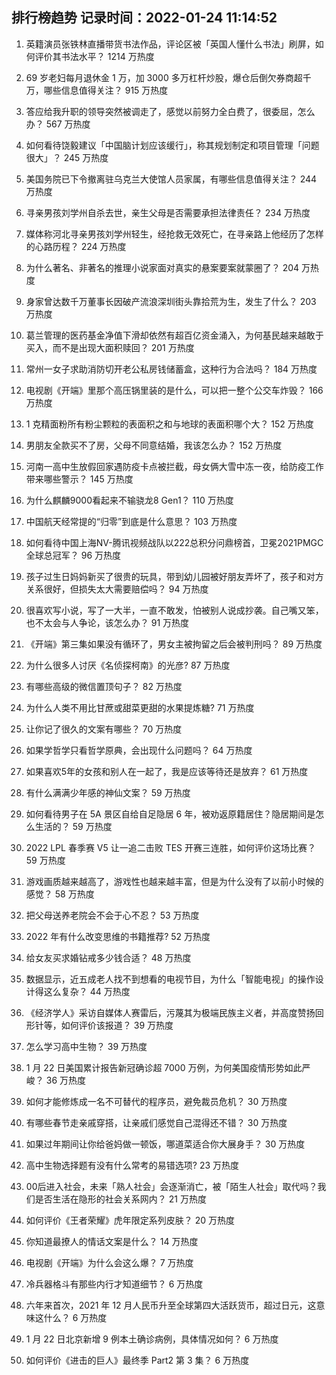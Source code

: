 
## 排行榜趋势 记录时间：2022-01-24 11:14:52
  
  1. 英籍演员张铁林直播带货书法作品，评论区被「英国人懂什么书法」刷屏，如何评价其书法水平？ 1214 万热度
    
  2. 69 岁老妇每月退休金 1 万，加 3000 多万杠杆炒股，爆仓后倒欠券商超千万，哪些信息值得关注？ 915 万热度
    
  3. 答应给我升职的领导突然被调走了，感觉以前努力全白费了，很委屈，怎么办？ 567 万热度
    
  4. 如何看待饶毅建议「中国脑计划应该缓行」，称其规划制定和项目管理「问题很大」？ 245 万热度
    
  5. 美国务院已下令撤离驻乌克兰大使馆人员家属，有哪些信息值得关注？ 244 万热度
    
  6. 寻亲男孩刘学州自杀去世，亲生父母是否需要承担法律责任？ 234 万热度
    
  7. 媒体称河北寻亲男孩刘学州轻生，经抢救无效死亡，在寻亲路上他经历了怎样的心路历程？ 224 万热度
    
  8. 为什么著名、非著名的推理小说家面对真实的悬案要案就蒙圈了？ 204 万热度
    
  9. 身家曾达数千万董事长因破产流浪深圳街头靠拾荒为生，发生了什么？ 203 万热度
    
  10. 葛兰管理的医药基金净值下滑却依然有超百亿资金涌入，为何基民越来越敢于买入，而不是出现大面积赎回？ 201 万热度
    
  11. 常州一女子求助消防切开老公私房钱储蓄盒，这种行为合法吗？ 184 万热度
    
  12. 电视剧《开端》里那个高压锅里装的是什么，可以把一整个公交车炸毁？ 166 万热度
    
  13. 1 克精面粉所有粉尘颗粒的表面积之和与地球的表面积哪个大？ 152 万热度
    
  14. 男朋友全款买不了房，父母不同意结婚，我该怎么办？ 152 万热度
    
  15. 河南一高中生放假回家遇防疫卡点被拦截，母女俩大雪中冻一夜，给防疫工作带来哪些警示？ 145 万热度
    
  16. 为什么麒麟9000看起来不输骁龙8 Gen1？ 110 万热度
    
  17. 中国航天经常提的“归零”到底是什么意思？ 103 万热度
    
  18. 如何看待中国上海NV-腾讯视频战队以222总积分问鼎榜首，卫冕2021PMGC全球总冠军？ 96 万热度
    
  19. 孩子过生日妈妈新买了很贵的玩具，带到幼儿园被好朋友弄坏了，孩子和对方关系很好，但损失太大需要赔偿吗？ 94 万热度
    
  20. 很喜欢写小说，写了一大半，一直不敢发，怕被别人说成抄袭。自己嘴又笨，也不太会与人争论，该怎么办？ 91 万热度
    
  21. 《开端》第三集如果没有循环了，男女主被拘留之后会被判刑吗？ 89 万热度
    
  22. 为什么很多人讨厌《名侦探柯南》的光彦? 87 万热度
    
  23. 有哪些高级的微信置顶句子？ 82 万热度
    
  24. 为什么人类不用比甘蔗或甜菜更甜的水果提炼糖? 71 万热度
    
  25. 让你记了很久的文案有哪些？ 70 万热度
    
  26. 如果学哲学只看哲学原典，会出现什么问题吗？ 64 万热度
    
  27. 如果喜欢5年的女孩和别人在一起了，我是应该等待还是放弃？ 61 万热度
    
  28. 有什么满满少年感的神仙文案？ 59 万热度
    
  29. 如何看待男子在 5A 景区自给自足隐居 6 年，被劝返原籍居住？隐居期间是怎么生活的？ 59 万热度
    
  30. 2022 LPL 春季赛 V5 让一追二击败 TES 开赛三连胜，如何评价这场比赛？ 59 万热度
    
  31. 游戏画质越来越高了，游戏性也越来越丰富，但是为什么没有了以前小时候的感觉？ 58 万热度
    
  32. 把父母送养老院会不会于心不忍？ 53 万热度
    
  33. 2022 年有什么改变思维的书籍推荐? 52 万热度
    
  34. 给女友买求婚钻戒多少钱合适？ 48 万热度
    
  35. 数据显示，近五成老人找不到想看的电视节目，为什么「智能电视」的操作设计得这么复杂？ 44 万热度
    
  36. 《经济学人》采访自媒体人赛雷后，污蔑其为极端民族主义者，并高度赞扬回形针等，如何评价该报道？ 39 万热度
    
  37. 怎么学习高中生物？ 39 万热度
    
  38. 1 月 22 日美国累计报告新冠确诊超 7000 万例，为何美国疫情形势如此严峻？ 36 万热度
    
  39. 如何才能修炼成一名不可替代的程序员，避免裁员危机？ 30 万热度
    
  40. 有哪些春节走亲戚穿搭，让亲戚们感觉自己混得还不错？ 30 万热度
    
  41. 如果过年期间让你给爸妈做一顿饭，哪道菜适合你大展身手？ 30 万热度
    
  42. 高中生物选择题有没有什么常考的易错选项? 23 万热度
    
  43. 00后进入社会，未来「熟人社会」会逐渐消亡，被「陌生人社会」取代吗？我们是否生活在隐形的社会关系网内？ 21 万热度
    
  44. 如何评价《王者荣耀》虎年限定系列皮肤？ 20 万热度
    
  45. 你知道最撩人的情话文案是什么？ 14 万热度
    
  46. 电视剧《开端》为什么会这么爆？ 7 万热度
    
  47. 冷兵器格斗有那些内行才知道细节？ 6 万热度
    
  48. 六年来首次，2021 年 12 月人民币升至全球第四大活跃货币，超过日元，这意味这什么？ 6 万热度
    
  49. 1 月 22 日北京新增 9 例本土确诊病例，具体情况如何？ 6 万热度
    
  50. 如何评价《进击的巨人》最终季 Part2 第 3 集？ 6 万热度
    